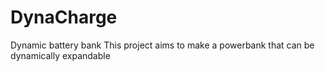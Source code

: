 # DynaCharge
Dynamic battery bank
This project aims to make a powerbank that can be dynamically expandable 
